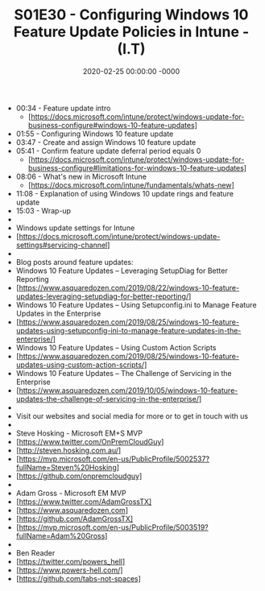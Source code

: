 ﻿---
layout: post
title: "S01E30 - Configuring Windows 10 Feature Update Policies in Intune - (I.T)"
date: 2020-02-25 00:00:00 -0000
categories:
---
 * 00:34 - Feature update intro
   - [https://docs.microsoft.com/intune/protect/windows-update-for-business-configure#windows-10-feature-updates]
 * 01:55 - Configuring Windows 10 feature update
 * 03:47 - Create and assign Windows 10 feature update
 * 05:41 - Confirm feature update deferral period equals 0
   -  [https://docs.microsoft.com/intune/protect/windows-update-for-business-configure#limitations-for-windows-10-feature-updates]
 * 08:06 - What's new in Microsoft Intune
   - [https://docs.microsoft.com/intune/fundamentals/whats-new]
 * 11:08 - Explanation of using Windows 10 update rings and feature update
 * 15:03 - Wrap-up
 * 
 * Windows update settings for Intune
 * [https://docs.microsoft.com/intune/protect/windows-update-settings#servicing-channel]
 * 
 * Blog posts around feature updates:
 * Windows 10 Feature Updates – Leveraging SetupDiag for Better Reporting
 * [https://www.asquaredozen.com/2019/08/22/windows-10-feature-updates-leveraging-setupdiag-for-better-reporting/]
 * Windows 10 Feature Updates – Using Setupconfig.ini to Manage Feature Updates in the Enterprise
 * [https://www.asquaredozen.com/2019/08/25/windows-10-feature-updates-using-setupconfig-ini-to-manage-feature-updates-in-the-enterprise/]
 * Windows 10 Feature Updates – Using Custom Action Scripts
 * [https://www.asquaredozen.com/2019/08/25/windows-10-feature-updates-using-custom-action-scripts/]
 * Windows 10 Feature Updates – The Challenge of Servicing in the Enterprise
 * [https://www.asquaredozen.com/2019/10/05/windows-10-feature-updates-the-challenge-of-servicing-in-the-enterprise/]
 * 
 * Visit our websites and social media for more or to get in touch with us
 * 
 * Steve Hosking - Microsoft EM+S MVP
 * [https://www.twitter.com/OnPremCloudGuy]
 * [http://steven.hosking.com.au/]
 * [https://mvp.microsoft.com/en-us/PublicProfile/5002537?fullName=Steven%20Hosking]
 * [https://github.com/onpremcloudguy]
 * 
 * Adam Gross - Microsoft EM MVP
 * [https://www.twitter.com/AdamGrossTX]
 * [https://www.asquaredozen.com]
 * [https://github.com/AdamGrossTX]
 * [https://mvp.microsoft.com/en-us/PublicProfile/5003519?fullName=Adam%20Gross]
 * 
 * Ben Reader
 * [https://twitter.com/powers_hell]
 * [https://www.powers-hell.com/]
 * [https://github.com/tabs-not-spaces]
